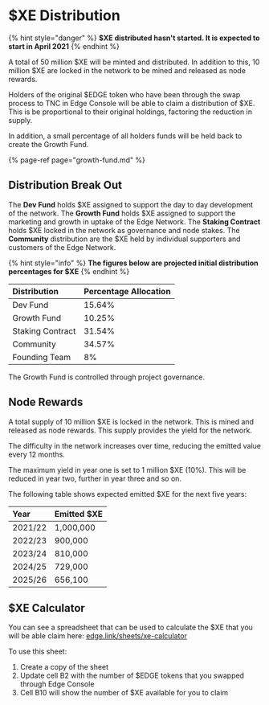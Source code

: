 # $XE Distribution

{% hint style="danger" %}
**$XE distributed hasn't started. It is expected to start in April 2021**
{% endhint %}

A total of 50 million $XE will be minted and distributed. In addition to this, 10 million $XE are locked in the network to be mined and released as node rewards.

Holders of the original $EDGE token who have been through the swap process to TNC in Edge Console will be able to claim a distribution of $XE. This is be proportional to their original holdings, factoring the reduction in supply.

In addition, a small percentage of all holders funds will be held back to create the Growth Fund.

{% page-ref page="growth-fund.md" %}

## Distribution Break Out

The **Dev Fund** holds $XE assigned to support the day to day development of the network. The **Growth Fund** holds $XE assigned to support the marketing and growth in uptake of the Edge Network. The **Staking Contract** holds $XE locked in the network as governance and node stakes. The **Community** distribution are the $XE held by individual supporters and customers of the Edge Network.

{% hint style="info" %}
**The figures below are projected initial distribution percentages for $XE**
{% endhint %}

| Distribution | Percentage Allocation |
| :--- | :--- |
| Dev Fund | 15.64% |
| Growth Fund | 10.25% |
| Staking Contract | 31.54% |
| Community | 34.57% |
| Founding Team | 8% |

The Growth Fund is controlled through project governance.

## Node Rewards

A total supply of 10 million $XE is locked in the network. This is mined and released as node rewards. This supply provides the yield for the network.

The difficulty in the network increases over time, reducing the emitted value every 12 months.

The maximum yield in year one is set to 1 million $XE \(10%\). This will be reduced in year two, further in year three and so on.

The following table shows expected emitted $XE for the next five years:

| Year | Emitted $XE |
| :--- | :--- |
| 2021/22 | 1,000,000 |
| 2022/23 | 900,000 |
| 2023/24 | 810,000 |
| 2024/25 | 729,000 |
| 2025/26 | 656,100 |

## $XE Calculator

You can see a spreadsheet that can be used to calculate the $XE that you will be able claim here: [edge.link/sheets/xe-calculator](https://docs.google.com/spreadsheets/d/1fTHX7b4S37kqntT93BVQKTnTycA86tV4IlunMqKIHH4/edit?usp=sharing)

To use this sheet:

1. Create a copy of the sheet
2. Update cell B2 with the number of $EDGE tokens that you swapped through Edge Console
3. Cell B10 will show the number of $XE available for you to claim


